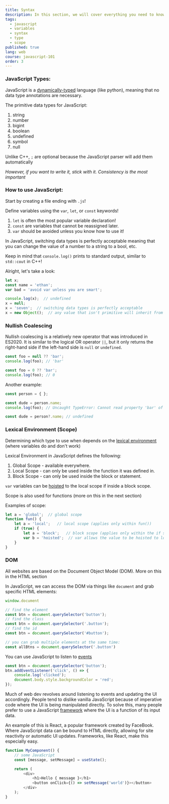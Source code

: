 ```yaml
---
title: Syntax
description: In this section, we will cover everything you need to know about JavaScript Syntax!
tags:
  - javascript
  - variables
  - syntax
  - type
  - scope
published: true
lang: web
course: javascript-101
order: 3
---
```


### JavaScript Types:
JavaScript is a [dynamically-typed](https://developer.mozilla.org/en-US/docs/Glossary/Dynamic_typing) language (like python), meaning that no data type annotations are necessary.

The primitive data types for JavaScript:
1. string
2. number
3. bigint
4. boolean
5. undefined
6. symbol
7. null

Unlike C++, `;` are optional because the JavaScript parser will add them automatically

_However, if you want to write it, stick with it. Consistency is the most important_

### How to use JavaScript:
Start by creating a file ending with `.js`!

Define variables using the `var`, `let`, or `const` keywords!
1. `let` is often the most popular variable declaration!
2. `const` are variables that cannot be reassigned later.
3. `var` should be avoided unless you know how to use it!

In JavaScript, switching data types is perfectly acceptable meaning that you can change the value of a number to a string to a bool, etc.

Keep in mind that `console.log()` prints to standard output, similar to `std::cout` in C++!

Alright, let's take a look:

```js
let x;
const name = 'ethan';
var bad = 'avoid var unless you are smart';

console.log(x);  // undefined
x = null;
x = 'seven';  // switching data types is perfectly acceptable
x = new Object();  // any value that isn't primitive will inherit from the object class
```

### Nullish Coalescing
Nullish coalescing is a relatively new operator that was introduced in ES2020. It is similar to the logical OR operator `||`, but it only returns the right-hand side if the left-hand side is `null` or `undefined`.

```js
const foo = null ?? 'bar';
console.log(foo); // 'bar'

const foo = 0 ?? 'bar';
console.log(foo); // 0
```

Another example:
```js
const person = { };

const dude = person.name;
console.log(foo); // Uncaught TypeError: Cannot read property 'bar' of undefined

const dude = person?.name; // undefined
```
### Lexical Environment (Scope)
Determining which type to use when depends on the [lexical environment](https://developer.mozilla.org/en-US/docs/Web/JavaScript/Closures) (where variables do and don't work)

Lexical Environment in JavaScript defines the following:
1. Global Scope - available everywhere.
2. Local Scope - can only be used inside the function it was defined in.
3. Block Scope - can only be used inside the block or statement.

`var` variables can be [hoisted](https://developer.mozilla.org/en-US/docs/Glossary/Hoisting) to the local scope if inside a block scope.

Scope is also used for functions (more on this in the next section)

Examples of scope:
```js
let a = 'global';  // global scope
function fun() {
	let a = 'local';   // local scope (applies only within fun())
	if (true) {
		let a = 'block';   // block scope (applies only within the if statement)
		var b = 'hoisted';  // var allows the value to be hoisted to local scope
	}
}
```
### DOM
All websites are based on the Document Object Model (DOM). More on this in the HTML section

In JavaScript, we can access the DOM via things like `document` and grab specific HTML elements:
```js
window.document

// find the element
const btn = document.querySelector('button');
// find the class
const btn = document.querySelector('.button');
// find the id
const btn = document.querySelector('#button');

// you can grab multiple elements at the same time:
const allBtns = document.querySelector('.button')
```

You can use JavaScript to listen to [events](https://developer.mozilla.org/en-US/docs/Learn/JavaScript/Building_blocks/Events)
```js
const btn = document.querySelector('button');
btn.addEventListener('click', () => {
	console.log('clicked');
	document.body.style.backgroundColor = 'red';
});
```

Much of web dev revolves around listening to events and updating the UI accordingly. People tend to dislike vanilla JavaScript because of imperative code where the UI is being manipulated directly. To solve this, many people prefer to use a JavaScript [framework](https://developer.mozilla.org/en-US/docs/Learn/Tools_and_testing/Client-side_JavaScript_frameworks) where the UI is a function of its input data.

An example of this is React, a popular framework created by FaceBook. Where JavaScript data can be bound to HTML directly, allowing for site reactivity or automatic UI updates. Frameworks, like React, make this especially easy.
```js
function MyComponent() {
	// some JavaScript
	const [message, setMessage] = useState();

	return (
		<div>
			<h1>Hello { message }</h1>
			<button onClick={() => setMessage('world')}></button>
		</div>
	);
}
```
